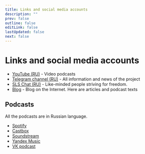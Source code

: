 ```yaml
---
title: Links and social media accounts
description: ""
prev: false
outline: false
editLink: false
lastUpdated: false
next: false
---
```

# Links and social media accounts

- [YouTube (RU)](https://www.youtube.com/@slsfreedom) - Video podcasts
- [Telegram channel (RU)](https://t.me/slsfreedom) - All information and news of the project
- [SLS Chat (RU)](https://t.me/slsfreedom_chat) - Like-minded people striving for freedom.
- [Blog](https://blog.p-libereco.org/ru/recent/1) - Blog on the Internet. Here are articles and podcast texts

## Podcasts

All the podcasts are in Russian language.

- [Spotify](https://open.spotify.com/show/6mxhACSi6PjkEHTf5sHorg)
- [Castbox](https://castbox.fm/channel/%D0%A1%D0%B8%D1%81%D1%82%D0%B5%D0%BC%D0%B0-%D0%9B%D0%B8%D1%87%D0%BD%D0%BE%D0%B9-%D0%A1%D0%B2%D0%BE%D0%B1%D0%BE%D0%B4%D1%8B-id5519154)
- [Soundstream](https://soundstream.media/playlist/sistema-lichnoy-svobody)
- [Yandex Music](https://music.yandex.ru/album/26679261)
- [VK podcast](https://vk.com/podcasts-214911215)
